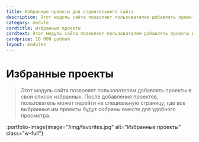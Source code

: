 ```yaml
---
title: Избранные проекты для строительного сайта
description: Этот модуль сайта позволяет пользователям добавлять проекты в свой список избранных. После добавления проектов, пользователь может перейти на специальную страницу, где все выбранные им проекты будут собраны вместе для удобного просмотра.
category: module
cardtitle: Избранные проекты
cardtext: Этот модуль сайта позволяет пользователям добавлять проекты в свой список избранных. После добавления проектов, пользователь может перейти на специальную страницу, где все выбранные им проекты будут собраны вместе для удобного просмотра.
cardprice: 10 000 рублей
layout: modules 
---
```

# Избранные проекты

>Этот модуль сайта позволяет пользователям добавлять проекты в свой список избранных. После добавления проектов, пользователь может перейти на специальную страницу, где все выбранные им проекты будут собраны вместе для удобного просмотра.

:portfolio-image{image="/img/favorites.jpg" alt="Избранные проекты" class="w-full"}
